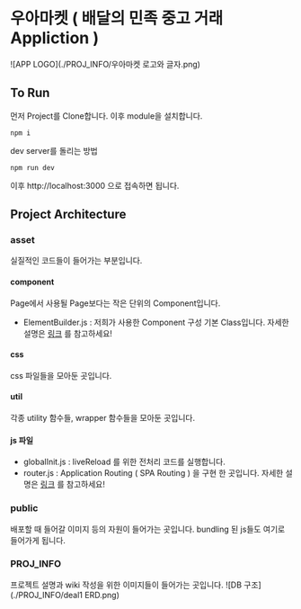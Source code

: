 # 우아마켓 ( 배달의 민족 중고 거래 Appliction )
![APP LOGO](./PROJ_INFO/우아마켓 로고와 글자.png)

## To Run
먼저 Project를 Clone합니다. 이후 module을 설치합니다.

```
npm i
```

dev server를 돌리는 방법
```
npm run dev 
```
이후 http://localhost:3000 으로 접속하면 됩니다.

## Project Architecture
### asset
실질적인 코드들이 들어가는 부분입니다.
#### component
Page에서 사용될 Page보다는 작은 단위의 Component입니다.
* ElementBuilder.js : 저희가 사용한 Component 구성 기본 Class입니다. 자세한 설명은 [링크](https://github.com/woowa-techcamp-2021/deal-1/wiki/React-같은-Component를-위하여) 를 참고하세요!
#### css
css 파일들을 모아둔 곳입니다.

#### util
각종 utility 함수들, wrapper 함수들을 모아둔 곳입니다.

#### js 파일
* globalInit.js : liveReload 를 위한 전처리 코드를 실행합니다.
* router.js : Application Routing ( SPA Routing ) 을 구현 한 곳입니다. 자세한 설명은 [링크](https://github.com/woowa-techcamp-2021/deal-1/wiki/ElementBuilder용-Router-사용하기) 를 참고하세요!
### public
배포할 때 들어갈 이미지 등의 자원이 들어가는 곳입니다.
bundling 된 js들도 여기로 들어가게 됩니다.

### PROJ_INFO
프로젝트 설명과 wiki 작성을 위한 이미지들이 들어가는 곳입니다.
![DB 구조](./PROJ_INFO/deal1 ERD.png)